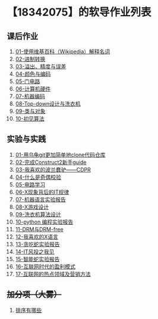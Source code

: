 # 【18342075】的软导作业列表

## 课后作业

1. <a href="hw/hw01">01-使用维基百科（Wikipedia）解释名词</a>
2. <a href="hw/hw02">02-进制转换</a>
3. <a href="hw/hw03">03-溢出、精度与误差</a>
4. <a href="hw/hw04">04-颜色与编码</a>
5. <a href="hw/hw05">05-门电路</a>
6. <a href="hw/hw06">06-计算机硬件</a>
7. <a href="hw/hw07">07-机器编码</a>
8. <a href="hw/hw08">08-Top-down设计与洗衣机</a>
9. <a href="hw/hw09">09-类与对象</a>
10. <a href="hw/hw10">10-初见算法</a>
## 实验与实践

1. <a href="lab/lab01" >01-用乌龟git更加简单地clone代码仓库</a>
2. <a href="lab/lab02">02-完成Construct2新手guide</a>
3. <a href="lab/lab03">03-我喜欢的波兰蠢驴——CDPR</a>
4. <a href="lab/lab04">04-什么是奇偶校验</a>
5. [05-电路学习](lab05)
6. [06-X现象背后的IT规律](lab06)
7. <a href="lab/lab07">07-机器语言实验报告</a>
8. <a href="lab/lab08">08-X游戏设计</a>
9. <a href="lab/lab09">09-洗衣机算法设计</a>
10. <a href="lab/lab10">10-python 编程实验报告</a>
11. <a href="lab/lab11">11-DRM与DRM-free</a>
12. [12-我喜欢的X语言](lab12)
13. <a href="lab/lab13">13-贪吃蛇实验报告</a>
14. <a href="lab/lab14">14-IT风投之我见</a>
15. <a href="lab/lab15">15-智能蛇实验报告</a>
16. <a href="lab/lab16">16-互联网时代的盈利模式</a>
17. <a href="lab/lab17">17-互联网的热点领域及营销方法</a>

## <del>加分项（大雾）</del>

1. <a href="add/add01">排序有哪些</a>

<!--## Markdown 语法演示

![](images/exclamation.png) 语法 [demo 文档](demo)， [source](https://github.com/sysu-swi/homework/blob/gh-pages/demo.md)-->



